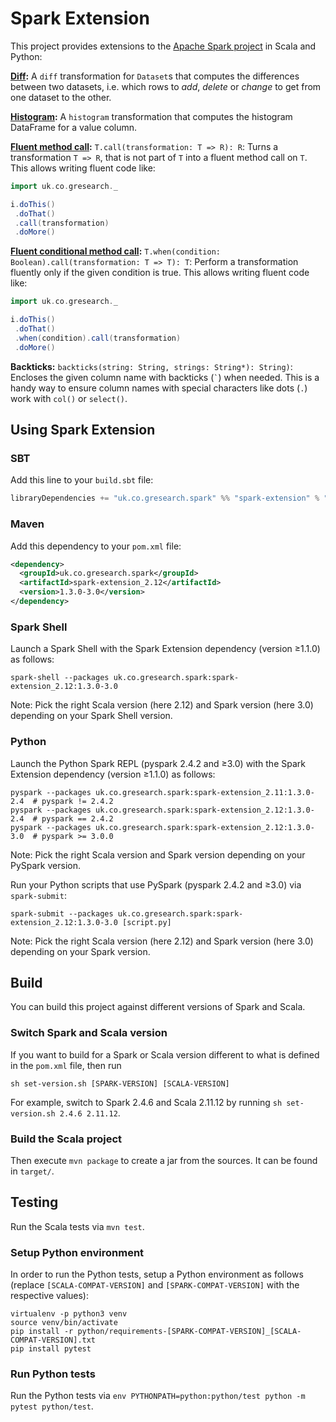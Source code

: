 # Spark Extension

This project provides extensions to the [Apache Spark project](https://spark.apache.org/) in Scala and Python:

**[Diff](DIFF.md):** A `diff` transformation for `Dataset`s that computes the differences between
two datasets, i.e. which rows to _add_, _delete_ or _change_ to get from one dataset to the other.

**[Histogram](HISTOGRAM.md):** A `histogram` transformation that computes the histogram DataFrame for a value column.

**[Fluent method call](CONDITIONAL.md):** `T.call(transformation: T => R): R`: Turns a transformation `T => R`, that is not part of `T` into a fluent method call on `T`.
This allows writing fluent code like:

```scala
import uk.co.gresearch._

i.doThis()
 .doThat()
 .call(transformation)
 .doMore()
```

**[Fluent conditional method call](CONDITIONAL.md):** `T.when(condition: Boolean).call(transformation: T => T): T`:
Perform a transformation fluently only if the given condition is true.
This allows writing fluent code like:

```scala
import uk.co.gresearch._

i.doThis()
 .doThat()
 .when(condition).call(transformation)
 .doMore()
```

**Backticks:** `backticks(string: String, strings: String*): String)`: Encloses the given column name with backticks (`` ` ``) when needed.
This is a handy way to ensure column names with special characters like dots (`.`) work with `col()` or `select()`.


## Using Spark Extension

### SBT

Add this line to your `build.sbt` file:

```sbt
libraryDependencies += "uk.co.gresearch.spark" %% "spark-extension" % "1.3.0-3.0"
```

### Maven

Add this dependency to your `pom.xml` file:

```xml
<dependency>
  <groupId>uk.co.gresearch.spark</groupId>
  <artifactId>spark-extension_2.12</artifactId>
  <version>1.3.0-3.0</version>
</dependency>
```

### Spark Shell

Launch a Spark Shell with the Spark Extension dependency (version ≥1.1.0) as follows:

```shell script
spark-shell --packages uk.co.gresearch.spark:spark-extension_2.12:1.3.0-3.0
```

Note: Pick the right Scala version (here 2.12) and Spark version (here 3.0) depending on your Spark Shell version.

### Python

Launch the Python Spark REPL (pyspark 2.4.2 and ≥3.0) with the Spark Extension dependency (version ≥1.1.0) as follows:

```shell script
pyspark --packages uk.co.gresearch.spark:spark-extension_2.11:1.3.0-2.4  # pyspark != 2.4.2
pyspark --packages uk.co.gresearch.spark:spark-extension_2.12:1.3.0-2.4  # pyspark == 2.4.2
pyspark --packages uk.co.gresearch.spark:spark-extension_2.12:1.3.0-3.0  # pyspark >= 3.0.0
```

Note: Pick the right Scala version and Spark version depending on your PySpark version.

Run your Python scripts that use PySpark (pyspark 2.4.2 and ≥3.0) via `spark-submit`:

```shell script
spark-submit --packages uk.co.gresearch.spark:spark-extension_2.12:1.3.0-3.0 [script.py]
```

Note: Pick the right Scala version (here 2.12) and Spark version (here 3.0) depending on your Spark version.

## Build

You can build this project against different versions of Spark and Scala.

### Switch Spark and Scala version

If you want to build for a Spark or Scala version different to what is defined in the `pom.xml` file, then run

```shell script
sh set-version.sh [SPARK-VERSION] [SCALA-VERSION]
```

For example, switch to Spark 2.4.6 and Scala 2.11.12 by running `sh set-version.sh 2.4.6 2.11.12`.

### Build the Scala project

Then execute `mvn package` to create a jar from the sources. It can be found in `target/`.

## Testing

Run the Scala tests via `mvn test`.

### Setup Python environment

In order to run the Python tests, setup a Python environment as follows (replace `[SCALA-COMPAT-VERSION]` and `[SPARK-COMPAT-VERSION]` with the respective values):

```shell script
virtualenv -p python3 venv
source venv/bin/activate
pip install -r python/requirements-[SPARK-COMPAT-VERSION]_[SCALA-COMPAT-VERSION].txt
pip install pytest
```

### Run Python tests

Run the Python tests via `env PYTHONPATH=python:python/test python -m pytest python/test`.
